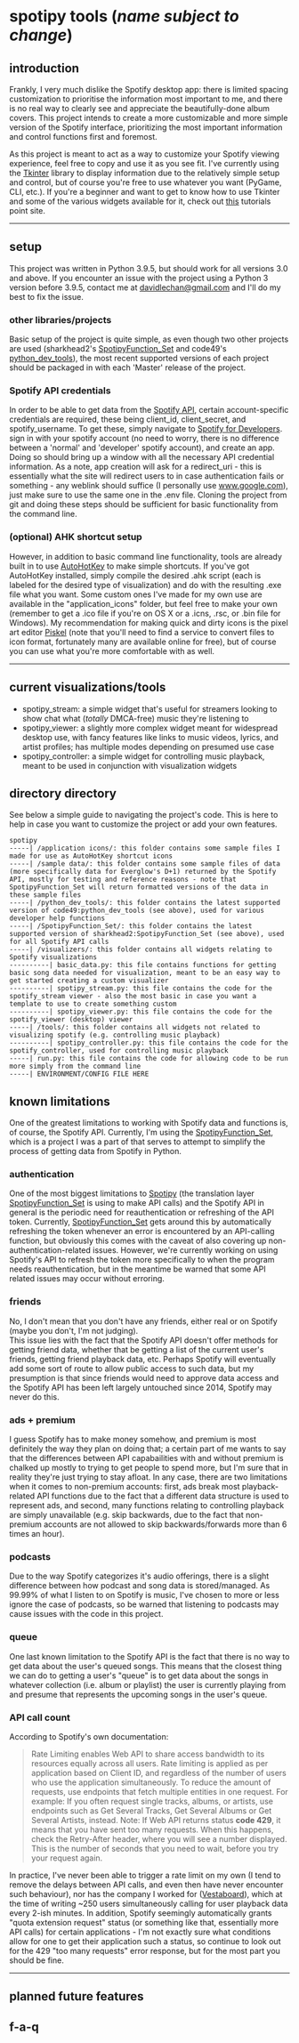 # spotipy tools (*name subject to change*)

## introduction

Frankly, I very much dislike the Spotify desktop app: there is limited spacing customization to prioritise the information most important to me, and there is no real way to clearly see and appreciate the beautifully-done album covers. This project intends to create a more customizable and more simple version of the Spotify interface, prioritizing the most important information and control functions first and foremost.

As this project is meant to act as a way to customize your Spotify viewing experience, feel free to copy and use it as you see fit. I've currently using the [Tkinter](https://docs.python.org/3/library/tkinter.html) library to display information due to the relatively simple setup and control, but of course you're free to use whatever you want (PyGame, CLI, etc.). If you're a beginner and want to get to know how to use Tkinter and some of the various widgets available for it, check out [this](https://www.tutorialspoint.com/python/python_gui_programming.htm) tutorials point site.

***

## setup

This project was written in Python 3.9.5, but should work for all versions 3.0 and above. If you encounter an issue with the project using a Python 3 version before 3.9.5, contact me at <davidlechan@gmail.com> and I'll do my best to fix the issue.

### other libraries/projects

Basic setup of the project is quite simple, as even though two other projects are used (sharkhead2's [SpotipyFunction_Set](https://github.com/TheSharkhead2/SpotipyFunction_Set) and code49's [python_dev_tools](https://github.com/code49/python_dev_tools)), the most recent supported versions of each project should be packaged in with each 'Master' release of the project.

### Spotify API credentials

In order to be able to get data from the [Spotify API](https://developer.spotify.com/documentation/web-api/), certain account-specific credentials are required, these being client_id, client_secret, and spotify_username. To get these, simply navigate to [Spotify for Developers](https://developer.spotify.com/). sign in with your spotify account (no need to worry, there is no difference between a 'normal' and 'developer' spotify account), and create an app. Doing so should bring up a window with all the necessary API credential information. As a note, app creation will ask for a redirect_uri - this is essentially what the site will redirect users to in case authentication fails or something - any weblink should suffice (I personally use www.google.com), just make sure to use the same one in the .env file. Cloning the project from git and doing these steps should be sufficient for basic functionality from the command line.

### (optional) AHK shortcut setup

However, in addition to basic command line functionality, tools are already built in to use [AutoHotKey](https://www.autohotkey.com/) to make simple shortcuts. If you've got AutoHotKey installed, simply compile the desired .ahk script (each is labeled for the desired type of visualization) and do with the resulting .exe file what you want. Some custom ones I've made for my own use are available in the "application_icons" folder, but feel free to make your own (remember to get a .ico file if you're on OS X or a .icns, .rsc, or .bin file for Windows). My recommendation for making quick and dirty icons is the pixel art editor [Piskel](https://www.piskelapp.com/) (note that you'll need to find a service to convert files to icon format, fortunately many are available online for free), but of course you can use what you're more comfortable with as well.

***

## current visualizations/tools

- spotipy_stream: a simple widget that's useful for streamers looking to show chat what (*totally* DMCA-free) music they're listening to
- spotipy_viewer: a slightly more complex widget meant for widespread desktop use, with fancy features like links to music videos, lyrics, and artist profiles; has multiple modes depending on presumed use case
- spotipy_controller: a simple widget for controlling music playback, meant to be used in conjunction with visualization widgets

## directory directory

See below a simple guide to navigating the project's code. This is here to help in case you want to customize the project or add your own features.

```
spotipy  
-----| /application icons/: this folder contains some sample files I made for use as AutoHotKey shortcut icons  
-----| /sample data/: this folder contains some sample files of data (more specifically data for Everglow's D+1) returned by the Spotify API, mostly for testing and reference reasons - note that SpotipyFunction_Set will return formatted versions of the data in these sample files
-----| /python_dev_tools/: this folder contains the latest supported version of code49:python_dev_tools (see above), used for various developer help functions  
-----| /SpotipyFunction_Set/: this folder contains the latest supported version of sharkhead2:SpotipyFunction_Set (see above), used for all Spotify API calls  
-----| /visualizers/: this folder contains all widgets relating to Spotify visualizations  
----------| basic_data.py: this file contains functions for getting basic song data needed for visualization, meant to be an easy way to get started creating a custom visualizer  
----------| spotipy_stream.py: this file contains the code for the spotify_stream viewer - also the most basic in case you want a template to use to create something custom  
----------| spotipy_viewer.py: this file contains the code for the spotify_viewer (desktop) viewer  
-----| /tools/: this folder contains all widgets not related to visualizing spotify (e.g. controlling music playback)  
----------| spotipy_controller.py: this file contains the code for the spotify_controller, used for controlling music playback  
-----| run.py: this file contains the code for allowing code to be run more simply from the command line  
-----| ENVIRONMENT/CONFIG FILE HERE  
```

## known limitations

One of the greatest limitations to working with Spotify data and functions is, of course, the Spotify API. Currently, I'm using the [SpotipyFunction_Set](https://github.com/TheSharkhead2/SpotipyFunction_Set), which is a project I was a part of that serves to attempt to simplify the process of getting data from Spotify in Python. 

### authentication

One of the most biggest limitations to [Spotipy](https://spotipy.readthedocs.io/en/2.18.0/) (the translation layer [SpotipyFunction_Set](https://github.com/TheSharkhead2/SpotipyFunction_Set) is using to make API calls) and the Spotify API in general is the periodic need for reauthentication or refreshing of the API token. Currently, [SpotipyFunction_Set](https://github.com/TheSharkhead2/SpotipyFunction_Set) gets around this by automatically refreshing the token whenever an error is encountered by an API-calling function, but obviously this comes with the caveat of also covering up non-authentication-related issues. However, we're currently working on using Spotify's API to refresh the token more specifically to when the program needs reauthentication, but in the meantime be warned that some API related issues may occur without erroring.

### friends

No, I don't mean that you don't have any friends, either real or on Spotify (maybe you don't, I'm not judging).  
This issue lies with the fact that the Spotify API doesn't offer methods for getting friend data, whether that be getting a list of the current user's friends, getting friend playback data, etc. Perhaps Spotify will eventually add some sort of route to allow public access to such data, but my presumption is that since friends would need to approve data access and the Spotify API has been left largely untouched since 2014, Spotify may never do this. 

### ads + premium

I guess Spotify has to make money somehow, and premium is most definitely the way they plan on doing that; a certain part of me wants to say that the differences between API capabailities with and without premium is chalked up mostly to trying to get people to spend more, but I'm sure that in reality they're just trying to stay afloat. In any case, there are two limitations when it comes to non-premium accounts: first, ads break most playback-related API functions due to the fact that a different data structure is used to represent ads, and second, many functions relating to controlling playback are simply unavailable (e.g. skip backwards, due to the fact that non-premium accounts are not allowed to skip backwards/forwards more than 6 times an hour).

### podcasts

Due to the way Spotify categorizes it's audio offerings, there is a slight difference between how podcast and song data is stored/managed. As 99.99% of what I listen to on Spotify is music, I've chosen to more or less ignore the case of podcasts, so be warned that listening to podcasts may cause issues with the code in this project.

### queue

One last known limitation to the Spotify API is the fact that there is no way to get data about the user's queued songs. This means that the closest thing we can do to getting a user's "queue" is to get data about the songs in whatever collection (i.e. album or playlist) the user is currently playing from and presume that represents the upcoming songs in the user's queue.

### API call count

According to Spotify's own documentation:

> Rate Limiting enables Web API to share access bandwidth to its resources equally across all users.
> Rate limiting is applied as per application based on Client ID, and regardless of the number of users who use the application simultaneously.
> To reduce the amount of requests, use endpoints that fetch multiple entities in one request. For example: If you often request single tracks, albums, or artists, use endpoints such as Get Several Tracks, Get Several Albums or Get Several Artists, instead.
> Note: If Web API returns status **code 429**, it means that you have sent too many requests. When this happens, check the Retry-After header, where you will see a number displayed. This is the number of seconds that you need to wait, before you try your request again.

In practice, I've never been able to trigger a rate limit on my own (I tend to remove the delays between API calls, and even then have never encounter such behaviour), nor has the company I worked for ([Vestaboard](vestaboard.com)), which at the time of writing ~250 users simultaneously calling for user playback data every 2-ish minutes. In addition, Spotify seemingly automatically grants "quota extension request" status (or something like that, essentially more API calls) for certain applications - I'm not exactly sure what conditions allow for one to get their application such a status, so continue to look out for the 429 "too many requests" error response, but for the most part you should be fine.

***

## planned future features

## f-a-q